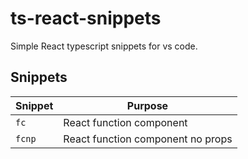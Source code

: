 # ts-react-snippets

Simple React typescript snippets for vs code.

## Snippets


| Snippet                      | Purpose                                                      |
| ---------------------------- | ------------------------------------------------------------ |
| `fc`                         | React function component                                     |
| `fcnp`                       | React function component no props                            |
